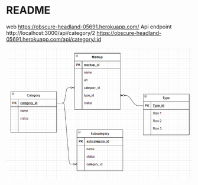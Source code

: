 # README
web
https://obscure-headland-05691.herokuapp.com/
Api
endpoint
http://localhost:3000/api/category/2
https://obscure-headland-05691.herokuapp.com/api/category/:id


![Screenshot](grafico.png)

